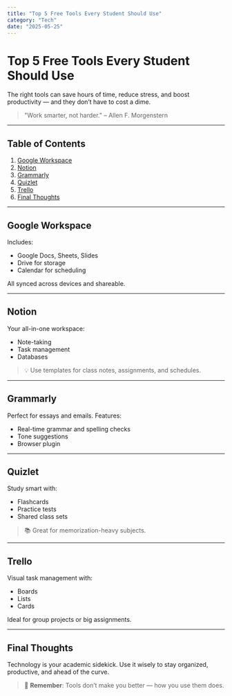 ```yaml
---
title: "Top 5 Free Tools Every Student Should Use"
category: "Tech"
date: "2025-05-25"
---
```


# Top 5 Free Tools Every Student Should Use

The right tools can save hours of time, reduce stress, and boost productivity — and they don’t have to cost a dime.

> "Work smarter, not harder." – Allen F. Morgenstern

---

## Table of Contents

1. [Google Workspace](#google-workspace)
2. [Notion](#notion)
3. [Grammarly](#grammarly)
4. [Quizlet](#quizlet)
5. [Trello](#trello)
6. [Final Thoughts](#final-thoughts)

---

## Google Workspace

Includes:

- Google Docs, Sheets, Slides
- Drive for storage
- Calendar for scheduling

All synced across devices and shareable.

---

## Notion

Your all-in-one workspace:

- Note-taking
- Task management
- Databases

> 💡 Use templates for class notes, assignments, and schedules.

---

## Grammarly

Perfect for essays and emails. Features:

- Real-time grammar and spelling checks
- Tone suggestions
- Browser plugin

---

## Quizlet

Study smart with:

- Flashcards
- Practice tests
- Shared class sets

> 📚 Great for memorization-heavy subjects.

---

## Trello

Visual task management with:

- Boards
- Lists
- Cards

Ideal for group projects or big assignments.

---

## Final Thoughts

Technology is your academic sidekick. Use it wisely to stay organized, productive, and ahead of the curve.

> 💬 **Remember**: Tools don’t make you better — how you use them does.
